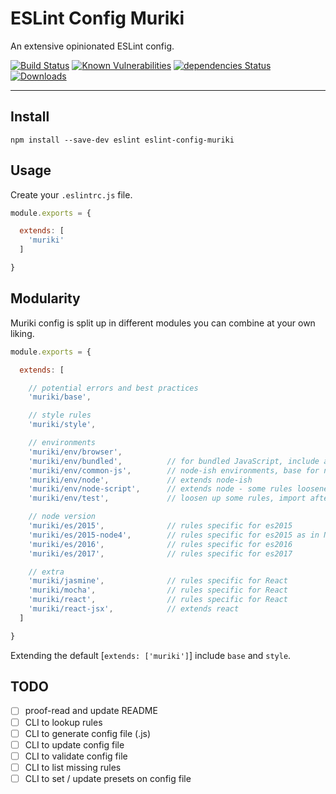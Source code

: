# ESLint Config Muriki

An extensive opinionated ESLint config.

[![Build Status](https://travis-ci.org/Moeriki/eslint-config-muriki.svg?branch=master)](https://travis-ci.org/Moeriki/eslint-config-muriki) [![Known Vulnerabilities](https://snyk.io/test/github/moeriki/eslint-config-muriki/badge.svg)](https://snyk.io/test/github/moeriki/eslint-config-muriki) [![dependencies Status](https://david-dm.org/moeriki/eslint-config-muriki/status.svg)](https://david-dm.org/moeriki/eslint-config-muriki) [![Downloads](http://img.shields.io/npm/dm/eslint-config-muriki.svg?style=flat)](https://www.npmjs.org/package/eslint-config-muriki)

---

## Install

```
npm install --save-dev eslint eslint-config-muriki
```

## Usage

Create your `.eslintrc.js` file.

```javascript
module.exports = {

  extends: [
    'muriki'
  ]

}
```

## Modularity

Muriki config is split up in different modules you can combine at your own liking.

```javascript
module.exports = {

  extends: [

    // potential errors and best practices
    'muriki/base',

    // style rules
    'muriki/style',

    // environments
    'muriki/env/browser',
    'muriki/env/bundled',          // for bundled JavaScript, include after browser for looser rules
    'muriki/env/common-js',        // node-ish environments, base for node and bundled
    'muriki/env/node',             // extends node-ish
    'muriki/env/node-script',      // extends node - some rules loosened up
    'muriki/env/test',             // loosen up some rules, import after node/browser

    // node version
    'muriki/es/2015',              // rules specific for es2015
    'muriki/es/2015-node4',        // rules specific for es2015 as in Node4
    'muriki/es/2016',              // rules specific for es2016
    'muriki/es/2017',              // rules specific for es2017

    // extra
    'muriki/jasmine',              // rules specific for React
    'muriki/mocha',                // rules specific for React
    'muriki/react',                // rules specific for React
    'muriki/react-jsx',            // extends react
  ]

}
```

Extending the default [`extends: ['muriki']`] include `base` and `style`.

## TODO

- [ ] proof-read and update README
- [ ] CLI to lookup rules
- [ ] CLI to generate config file (.js)
- [ ] CLI to update config file
- [ ] CLI to validate config file
- [ ] CLI to list missing rules
- [ ] CLI to set / update presets on config file

